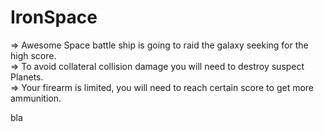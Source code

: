 # IronSpace<br/>
=> Awesome Space battle ship is going to raid the galaxy seeking for the high score.<br/>
=> To avoid collateral collision damage you will need to destroy suspect Planets.<br/>
=> Your firearm is limited, you will need to reach certain score to get more ammunition.<br/>

bla